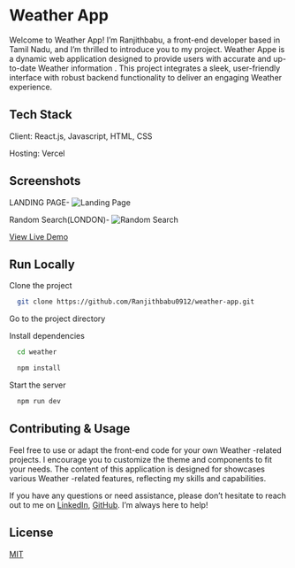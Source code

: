 # Weather App

Welcome to Weather App! I’m Ranjithbabu, a front-end developer based in Tamil Nadu, and I’m thrilled to introduce you to my project. Weather Appe is a dynamic web application designed to provide users with accurate and up-to-date Weather information . This project integrates a sleek, user-friendly interface with robust backend functionality to deliver an engaging Weather experience.

## Tech Stack

Client: React.js, Javascript, HTML, CSS

Hosting: Vercel

## Screenshots 

LANDING PAGE-
![Landing Page](https://github.com/user-attachments/assets/1d027484-fcea-4f32-969b-1c4a9edd2385)

Random Search(LONDON)-
![Random Search](https://github.com/user-attachments/assets/4a4dc9ab-c6d6-45b4-8457-adaa936b38f1)



[View Live Demo](https://weather-i3kkb35y7-ranjithbabu0912s-projects.vercel.app/)




## Run Locally

Clone the project

```bash
  git clone https://github.com/Ranjithbabu0912/weather-app.git
```

Go to the project directory

Install dependencies

```bash
  cd weather
```

```bash
  npm install
```

Start the server

```bash
  npm run dev
```


## Contributing & Usage
Feel free to use or adapt the front-end code for your own Weather -related projects. I encourage you to customize the theme and components to fit your needs. The content of this application is designed for showcases various Weather -related features, reflecting my skills and capabilities.

If you have any questions or need assistance, please don’t hesitate to reach out to me on [LinkedIn](https://www.linkedin.com/in/ranjithbabu0912/), [GitHub](https://github.com/Ranjithbabu0912). I’m always here to help!

## License

[MIT](https://github.com/Ranjithbabu0912/weather-app/blob/main/LICENSE)


